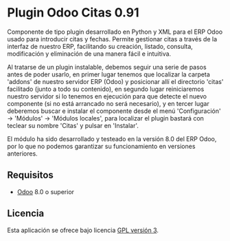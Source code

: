 Plugin Odoo Citas 0.91
================================

Componente de tipo plugin desarrollado en Python y XML para el ERP Odoo usado para introducir citas y fechas.
Permite gestionar citas a través de la interfaz de nuestro ERP, facilitando su creación, listado, consulta, 
modificación y eliminación de una manera fácil e intuitiva.

Al tratarse de un plugin instalable, debemos seguir una serie de pasos antes de poder usarlo, en primer lugar 
tenemos que localizar la carpeta 'addons' de nuestro servidor ERP (Odoo) y posicionar allí el directorio 'citas'
facilitado (junto a todo su contenido), en segundo lugar reiniciaremos nuestro servidor si lo tenemos en ejecución
para que detecte el nuevo componente (si no está arrancado no será necesario), y en tercer lugar deberemos buscar
e instalar el componente desde el menú 'Configuración' -> 'Módulos' -> 'Módulos locales', para localizar el plugin
bastará con teclear su nombre 'Citas' y pulsar en 'Instalar'.

El módulo ha sido desarrollado y testeado en la versión 8.0 del ERP Odoo, por lo que no podemos garantizar su 
funcionamiento en versiones anteriores.

## Requisitos
- [Odoo] 8.0 o superior

## Licencia
Esta aplicación se ofrece bajo licencia [GPL versión 3].

[Odoo]: https://www.odoo.com/es_ES/
[GPL versión 3]: https://www.gnu.org/licenses/gpl-3.0.en.html
